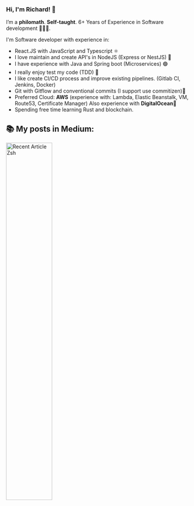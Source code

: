 ### Hi, I'm Richard! 🚀

I’m a **philomath**. **Self-taught**. 6+ Years of Experience in Software development 👨🏽‍💻.

I'm Software developer with experience in:

- React.JS with JavaScript and Typescript ⚛️
- I love maintain and create API's in NodeJS (Express or NestJS) 💎
- I have experience with Java and Spring boot (Microservices) 🟢
- I really enjoy test my code (TDD) 💙
- I like create CI/CD process and improve existing pipelines. (Gitlab CI, Jenkins, Docker)
- Git with Gitflow and conventional commits (I support use commitizen)💚
- Preferred Cloud: **AWS** (experience with: Lambda, Elastic Beanstalk, VM, Route53, Certificate Manager) Also experience with **DigitalOcean**🌊
- Spending free time learning Rust and blockchain.

## 📚 My posts in Medium: 
<a target="_blank" href="https://github-readme-medium-recent-article.vercel.app/medium/@rlozada808/0" ><img src="https://github-readme-medium-recent-article.vercel.app/medium/@rlozada808/0" alt="Recent Article Zsh" style="width:50%"/></a> 
